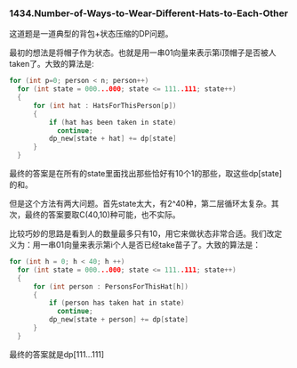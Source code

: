 ### 1434.Number-of-Ways-to-Wear-Different-Hats-to-Each-Other

这道题是一道典型的背包+状态压缩的DP问题。

最初的想法是将帽子作为状态。也就是用一串01向量来表示第i顶帽子是否被人taken了。大致的算法是:
```cpp
for (int p=0; person < n; person++)
  for (int state = 000...000; state <= 111..111; state++)
  {
      for (int hat : HatsForThisPerson[p])
      {
          if (hat has been taken in state)
            continue;
          dp_new[state + hat] += dp[state]
      }
  }
```
最终的答案是在所有的state里面找出那些恰好有10个1的那些，取这些dp[state]的和。

但是这个方法有两大问题。首先state太大，有2^40种，第二层循环太复杂。其次，最终的答案要取C(40,10)种可能，也不实际。

比较巧妙的思路是看到人的数量最多只有10，用它来做状态非常合适。我们改定义为：用一串01向量来表示第i个人是否已经take苗子了。大致的算法是：
```cpp
for (int h = 0; h < 40; h ++)
  for (int state = 000...000; state <= 111..111; state++)
  {
      for (int person : PersonsForThisHat[h])
      {
          if (person has taken hat in state)
            continue;
          dp_new[state + person] += dp[state]
      }
  }
```
最终的答案就是dp[111...111]
